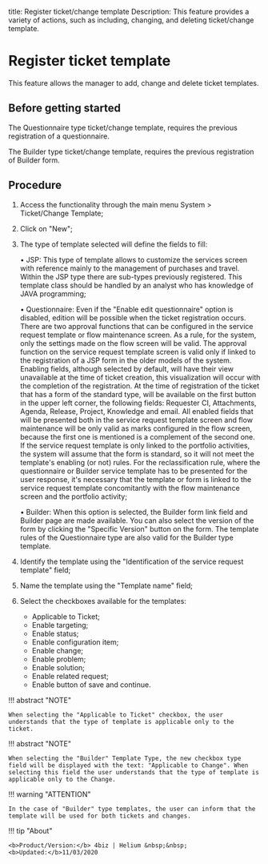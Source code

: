 title: Register ticket/change template
Description: This feature provides a variety of actions, such as including, changing, and deleting ticket/change template. 

# Register ticket template

This feature allows the manager to add, change and delete ticket templates.

## Before getting started

The Questionnaire type ticket/change template, requires the previous registration of a questionnaire.

The Builder type ticket/change template, requires the previous registration of Builder form.

## Procedure

1.	Access the functionality through the main menu System > Ticket/Change Template;
2.	Click on "New";
3.	The type of template selected will define the fields to fill:

    •	JSP: This type of template allows to customize the services screen with reference mainly to the management of purchases and travel. Within the JSP type there are sub-types previously registered. This template class should be handled by an analyst who has knowledge of JAVA programming;

    •	Questionnaire: Even if the "Enable edit questionnaire" option is disabled, edition will be possible when the ticket registration occurs. There are two approval functions that can be configured in the service request template or flow maintenance screen. As a rule, for the system, only the settings made on the flow screen will be valid. The approval function on the service request template screen is valid only if linked to the registration of a JSP form in the older models of the system. Enabling fields, although selected by default, will have their view unavailable at the time of ticket creation, this visualization will occur with the completion of the registration. At the time of registration of the ticket that has a form of the standard type, will be available on the first button in the upper left corner, the following fields: Requester CI, Attachments, Agenda, Release, Project, Knowledge and email. All enabled fields that will be presented both in the service request template screen and flow maintenance will be only valid as marks configured in the flow screen, because the first one is mentioned is a complement of the second one. If the service request template is only linked to the portfolio activities, the system will assume that the form is standard, so it will not meet the template's enabling (or not) rules. For the reclassification rule, where the questionnaire or Builder service template has to be presented for the user response, it's necessary that the template or form is linked to the service request template concomitantly with the flow maintenance screen and the portfolio activity;
    
    •	Builder: When this option is selected, the Builder form link field and Builder page are made available. You can also select the version of the form by clicking the "Specific Version" button on the form. The template rules of the Questionnaire type are also valid for the Builder type template.

4. Identify the template using the "Identification of the service request template" field;

5. Name the template using the "Template name" field;

6. Select the checkboxes available for the templates:

    - Applicable to Ticket;
    - Enable targeting;
    - Enable status;
    - Enable configuration item;
    - Enable change;
    - Enable problem;    
    - Enable solution;    
    - Enable related request;
    - Enable button of save and continue.

!!! abstract "NOTE"

    When selecting the "Applicable to Ticket" checkbox, the user understands that the type of template is applicable only to the ticket.
    
!!! abstract "NOTE"
 
    When selecting the "Builder" Template Type, the new checkbox type field will be displayed with the text: "Applicable to Change". When selecting this field the user understands that the type of template is applicable only to the Change.
    
!!! warning "ATTENTION"    

    In the case of "Builder" type templates, the user can inform that the template will be used for both tickets and changes.



!!! tip "About"

    <b>Product/Version:</b> 4biz | Helium &nbsp;&nbsp;
    <b>Updated:</b>11/03/2020

